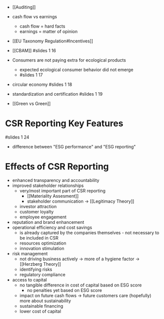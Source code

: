 - [[Auditing]]
- cash flow vs earnings
	- cash flow = hard facts
	- earnings = matter of opinion
- [[EU Taxonomy Regulation#Incentives]]
- [[CBAM]] #slides 1 16
- Consumers are not paying extra for ecological products
	- expected ecological consumer behavior did not emerge
	- #slides 1 17
- circular economy #slides 1 18
- standardization and certification #slides 1 19

- [[Green vs Green]]

# CSR Reporting Key Features
#slides 1 24
- difference between "ESG performance" and "ESG reporting"

# Effects of CSR Reporting
- enhanced transparency and accountability
- improved stakeholder relationships
	- very/most important part of CSR reporting
		- [[Materiality Assesment]]
		- stakeholder communication -> [[Legitimacy Theory]]
	- investor attraction
	- customer loyalty
	- employee engagement
- reputation and brand enhancement
- operational efficiency and cost savings
	- is already captured by the companies themselves - not necessary to be included in CSR
	- resources optimization
	- innovation stimulation
- risk management
	- not driving business actively -> more of a hygiene factor -> [[Herzberg Theory]]
	- identifying risks
	- regulatory compliance
- access to capital
	- no tangible difference in cost of capital based on ESG score
		- no penalties yet based on ESG score
	- impact on future cash flows -> future customers care (hopefully) more about sustainability 
	- sustainable financing
	- lower cost of capital





